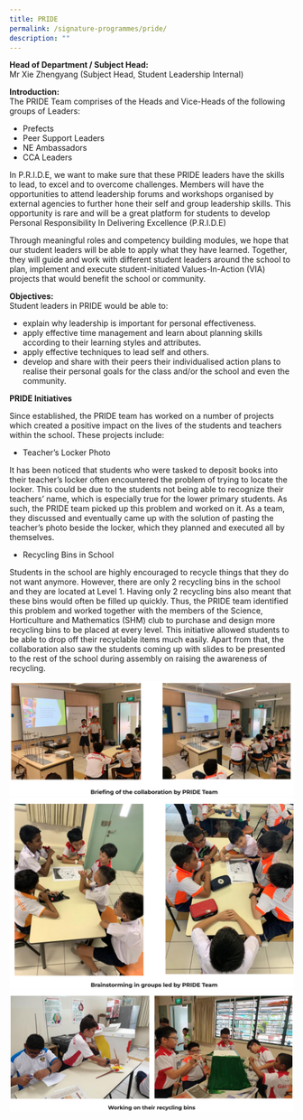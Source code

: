 ```yaml
---
title: PRIDE
permalink: /signature-programmes/pride/
description: ""
---
```

**Head of Department / Subject Head:**   
Mr Xie Zhengyang (Subject Head, Student Leadership Internal)

  

**Introduction:**   
The PRIDE Team comprises of the Heads and Vice-Heads of the following groups of Leaders:
* Prefects
* Peer Support Leaders
* NE Ambassadors
* CCA Leaders

  

In P.R.I.D.E, we want to make sure that these PRIDE leaders have the skills to lead, to excel and to overcome challenges. Members will have the opportunities to attend leadership forums and workshops organised by external agencies to further hone their self and group leadership skills. This opportunity is rare and will be a great platform for students to develop Personal Responsibility In Delivering Excellence (P.R.I.D.E)

Through meaningful roles and competency building modules, we hope that our student leaders will be able to apply what they have learned. Together, they will guide and work with different student leaders around the school to plan, implement and execute student-initiated Values-In-Action (VIA) projects that would benefit the school or community.

**Objectives:**    
Student leaders in PRIDE would be able to:
* explain why leadership is important for personal effectiveness.
* apply effective time management and learn about planning skills according to their learning styles and attributes.
* apply effective techniques to lead self and others.
* develop and share with their peers their individualised action plans to realise their personal goals for the class and/or the school and even the community.

  

**PRIDE Initiatives**

Since established, the PRIDE team has worked on a number of projects which created a positive impact on the lives of the students and teachers within the school. These projects include:

* Teacher’s Locker Photo   

It has been noticed that students who were tasked to deposit books into their teacher’s locker often encountered the problem of trying to locate the locker. This could be due to the students not being able to recognize their teachers’ name, which is especially true for the lower primary students. As such, the PRIDE team picked up this problem and worked on it. As a team, they discussed and eventually came up with the solution of pasting the teacher’s photo beside the locker, which they planned and executed all by themselves.

* Recycling Bins in School

Students in the school are highly encouraged to recycle things that they do not want anymore. However, there are only 2 recycling bins in the school and they are located at Level 1. Having only 2 recycling bins also meant that these bins would often be filled up quickly. Thus, the PRIDE team identified this problem and worked together with the members of the Science, Horticulture and Mathematics (SHM) club to purchase and design more recycling bins to be placed at every level. This initiative allowed students to be able to drop off their recyclable items much easily. Apart from that, the collaboration also saw the students coming up with slides to be presented to the rest of the school during assembly on raising the awareness of recycling.

![](/images/pride1.png)
![](/images/pride2.png)
![](/images/pride3.png)